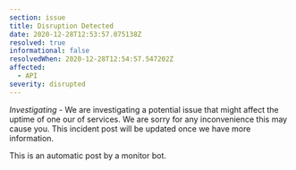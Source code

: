 ```yaml
---
section: issue
title: Disruption Detected
date: 2020-12-28T12:53:57.075138Z
resolved: true
informational: false
resolvedWhen: 2020-12-28T12:54:57.547202Z
affected:
  - API
severity: disrupted
---
```

*Investigating* - We are investigating a potential issue that might affect the uptime of one our of services. We are sorry for any inconvenience this may cause you. This incident post will be updated once we have more information.

This is an automatic post by a monitor bot.
        